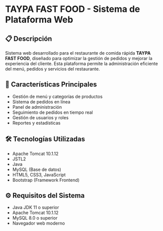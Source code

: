 # TAYPA FAST FOOD - Sistema de Plataforma Web

## 📋 Descripción
Sistema web desarrollado para el restaurante de comida rápida **TAYPA FAST FOOD**, diseñado para optimizar la gestión de pedidos y mejorar la experiencia del cliente. Esta plataforma permite la administración eficiente del menú, pedidos y servicios del restaurante.

## 🚀 Características Principales
- Gestión de menú y categorías de productos
- Sistema de pedidos en línea
- Panel de administración
- Seguimiento de pedidos en tiempo real
- Gestión de usuarios y roles
- Reportes y estadísticas

## 🛠️ Tecnologías Utilizadas
- Apache Tomcat 10.1.12
- JSTL2
- Java
- MySQL (Base de datos)
- HTML5, CSS3, JavaScript
- Bootstrap (Framework Frontend)

## ⚙️ Requisitos del Sistema
- Java JDK 11 o superior
- Apache Tomcat 10.1.12
- MySQL 8.0 o superior
- Navegador web moderno
